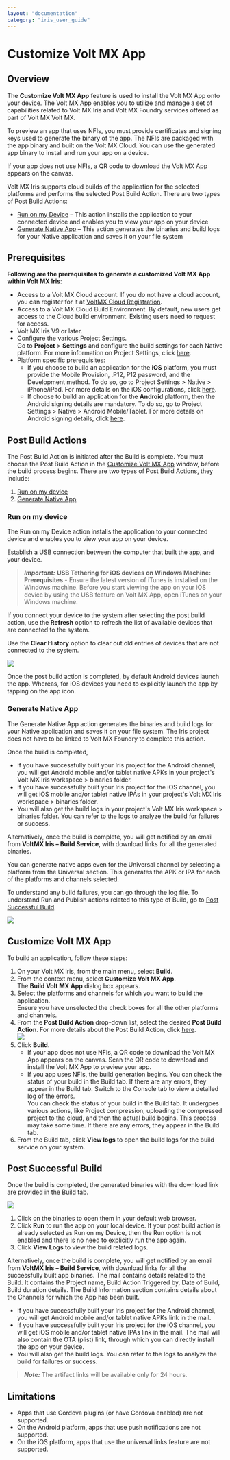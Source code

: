```yaml
---
layout: "documentation"
category: "iris_user_guide"
---
```

                         


Customize Volt MX App
=====================

Overview
--------

The **Customize Volt MX App** feature is used to install the Volt MX App onto your device. The Volt MX App enables you to utilize and manage a set of capabilities related to Volt MX Iris and Volt MX Foundry services offered as part of Volt MX Volt MX.

To preview an app that uses NFIs, you must provide certificates and signing keys used to generate the binary of the app. The NFIs are packaged with the app binary and built on the Volt MX Cloud. You can use the generated app binary to install and run your app on a device.

If your app does not use NFIs, a QR code to download the Volt MX App appears on the canvas.

Volt MX  Iris supports cloud builds of the application for the selected platforms and performs the selected Post Build Action. There are two types of Post Build Actions:

*   [Run on my Device](#run-on-my-device) – This action installs the application to your connected device and enables you to view your app on your device
*   [Generate Native App](#generate-native-app) – This action generates the binaries and build logs for your Native application and saves it on your file system

Prerequisites
-------------

**Following are the prerequisites to generate a customized Volt MX App within Volt MX Iris**:

*   Access to a Volt MX Cloud account. If you do not have a cloud account, you can register for it at [VoltMX Cloud Registration](https://manage.hclvoltmx.com/registration).
*   Access to a Volt MX Cloud Build Environment. By default, new users get access to the Cloud build environment. Existing users need to request for access.
*   Volt MX Iris V9 or later.
*   Configure the various Project Settings.  
    Go to **Project** > **Settings** and configure the build settings for each Native platform. For more information on Project Settings, click [here](Project_Properties_In_Iris_Starter.html#project-settings-in).
*   Platform specific prerequisites:
    *   If you choose to build an application for the **iOS** platform, you must provide the Mobile Provision, .P12, P12 password, and the Development method. To do so, go to Project Settings > Native > iPhone/iPad. For more details on the iOS configurations, click [here](https://support.hcltechsw.com/csm?id=kb_article&sysparm_article=KB0083760).
    *   If choose to build an application for the **Android** platform, then the Android signing details are mandatory. To do so, go to Project Settings > Native > Android Mobile/Tablet. For more details on Android signing details, click [here](https://support.hcltechsw.com/csm?id=kb_article&sysparm_article=KB0083782).

Post Build Actions
------------------

The Post Build Action is initiated after the Build is complete. You must choose the Post Build Action in the [Customize Volt MX App](#customize-volt-mx-app) window, before the build process begins. There are two types of Post Build Actions, they include:

1.  [Run on my device](#run-on-my-device)
2.  [Generate Native App](#generate-native-app)

### Run on my device

The Run on my Device action installs the application to your connected device and enables you to view your app on your device.

Establish a USB connection between the computer that built the app, and your device.

> **_Important:_** **USB Tethering for iOS devices on Windows Machine:**  
**Prerequisites** - Ensure the latest version of iTunes is installed on the Windows machine. Before you start viewing the app on your iOS device by using the USB feature on Volt MX App, open iTunes on your Windows machine.

If you connect your device to the system after selecting the post build action, use the **Refresh** option to refresh the list of available devices that are connected to the system.

Use the **Clear History** option to clear out old entries of devices that are not connected to the system.

![](Resources/Images/Package_Run_363x423.png)

Once the post build action is completed, by default Android devices launch the app. Whereas, for iOS devices you need to explicitly launch the app by tapping on the app icon.

### Generate Native App

The Generate Native App action generates the binaries and build logs for your Native application and saves it on your file system. The Iris project does not have to be linked to Volt MX Foundry to complete this action.

Once the build is completed,

*   If you have successfully built your Iris project for the Android channel, you will get Android mobile and/or tablet native APKs in your project's Volt MX Iris workspace > binaries folder.
*   If you have successfully built your Iris project for the iOS channel, you will get iOS mobile and/or tablet native IPAs in your project's Volt MX Iris workspace > binaries folder.
*   You will also get the build logs in your project's Volt MX Iris workspace > binaries folder. You can refer to the logs to analyze the build for failures or success.

Alternatively, once the build is complete, you will get notified by an email from **VoltMX Iris – Build Service**, with download links for all the generated binaries.

You can generate native apps even for the Universal channel by selecting a platform from the Universal section. This generates the APK or IPA for each of the platforms and channels selected.

To understand any build failures, you can go through the log file. To understand Run and Publish actions related to this type of Build, go to [Post Successful Build](#post-successful-build).

![](Resources/Images/BuildAppViewer_340x387.png)

Customize Volt MX App
---------------------

To build an application, follow these steps:

1.  On your Volt MX Iris, from the main menu, select **Build**.
2.  From the context menu, select **Customize Volt MX App**.  
    The **Build Volt MX App** dialog box appears.
3.  Select the platforms and channels for which you want to build the application.  
    Ensure you have unselected the check boxes for all the other platforms and channels.
4.  From the **Post Build Action** drop-down list, select the desired **Post Build Action**. For more details about the Post Build Action, click [here](#post-build-actions).  
    ![](Resources/Images/Build_AppViewer_350x401.png)
5.  Click **Build**.
    *   If your app does not use NFIs, a QR code to download the Volt MX App appears on the canvas. Scan the QR code to download and install the Volt MX App to preview your app.
    *   If you app uses NFIs, the build generation begins. You can check the status of your build in the Build tab. If there are any errors, they appear in the Build tab. Switch to the Console tab to view a detailed log of the errors.  
        You can check the status of your build in the Build tab. It undergoes various actions, like Project compression, uploading the compressed project to the cloud, and then the actual build begins. This process may take some time. If there are any errors, they appear in the Build tab.
6.  From the Build tab, click **View logs** to open the build logs for the build service on your system.

Post Successful Build
---------------------

Once the build is completed, the generated binaries with the download link are provided in the Build tab.

![](Resources/Images/Package_BuildSuccess_573x130.png)

1.  Click on the binaries to open them in your default web browser.
2.  Click **Run** to run the app on your local device. If your post build action is already selected as Run on my Device, then the Run option is not enabled and there is no need to explicitly run the app again.
3.  Click **View Logs** to view the build related logs.

Alternatively, once the build is complete, you will get notified by an email from **VoltMX Iris – Build Service**, with download links for all the successfully built app binaries. The mail contains details related to the Build. It contains the Project name, Build Action Triggered by, Date of Build, Build duration details. The Build Information section contains details about the Channels for which the App has been built.

*   If you have successfully built your Iris project for the Android channel, you will get Android mobile and/or tablet native APKs link in the mail.
*   If you have successfully built your Iris project for the iOS channel, you will get iOS mobile and/or tablet native IPAs link in the mail. The mail will also contain the OTA (plist) link, through which you can directly install the app on your device.
*   You will also get the build logs. You can refer to the logs to analyze the build for failures or success.

> **_Note:_** The artifact links will be available only for 24 hours.

Limitations
-----------

*   Apps that use Cordova plugins (or have Cordova enabled) are not supported.
*   On the Android platform, apps that use push notifications are not supported.
*   On the iOS platform, apps that use the universal links feature are not supported.
